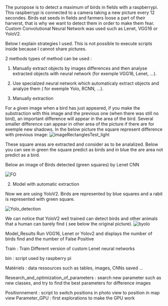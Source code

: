 The puropose is to detect a maximum of birds in fields with a raspberrypi. This raspberrypi is connected to a camera taking a new picture every 12 secondes. 
Birds eat seeds in fields and farmers loose a part of their harverst, that is why we want to detect them in order to make them fear. 
Custom Convolutional Neural Network was used such as Lenet, VGG16 or YoloV2.

Below I explain strategies I used. This is not possible  to execute scripts inside because I cannot share pictures. 



2 methods types of method can be used :
1) Manually extract objects by images differences and then analyse extracted objects with neural network (for exemple VGG16, Lenet, ...).
2) Use specialzed neural network which automaticaly extract objects and analyze them ( for exemple Yolo, RCNN, ...).  

1) Manually extraction

For a given image when a bird has just appeared, if you make the substraction with this image and the previous one (when there was still no bird), an important difference will appear in the area  of the bird. 
Several smaller difference can appear in other area of the picture if there are for exemple new shadows. In the below picture the square represent difference with previous image:
![imageRectanglesTest_light](https://user-images.githubusercontent.com/30336936/95189697-7c992200-07ce-11eb-9201-d5c96e27b020.jpg)


These square areas are extracted and consider as to be analalized.
Below you can see in green the square predict as birds and in blue the are area not predict as a bird.





Below an image of Birds detected (green squares) by Lenet CNN

![FO](https://user-images.githubusercontent.com/30336936/94801959-1fc0f480-03e7-11eb-9986-534e52c07f3a.jpg)


2) Model with automatic extraction

Now we are using YoloV2. Birds are represented by blue squares and a rabit is represented with green square.

![Yolo_detection](https://user-images.githubusercontent.com/30336936/95216255-2342ea00-07f2-11eb-893b-e65cda60e1b1.png)

We can notice that YoloV2 well trained can detect birds and other animals that a human can barely find ( see below the original picture).
![byolo](https://user-images.githubusercontent.com/30336936/95218793-f47a4300-07f4-11eb-82ed-b2a380168ef5.jpg)




Model_Results
Run VGG16, Lenet or Yolov2 and displays the number of birds find and the number of False Positive

Train : Train Different version of custom Lenet neural networks 

bin : script used by raspberry pi

Matériels : data ressources such as tables, images, CNNs saved ... 

Research_and_optimization_of_parameters : search new parameter such as new classes, and try to find the best parameters for difference images 

Positionnement : script to switch positions in photo view to position in map view
Parameter_GPU : first explorations to make the GPU work




